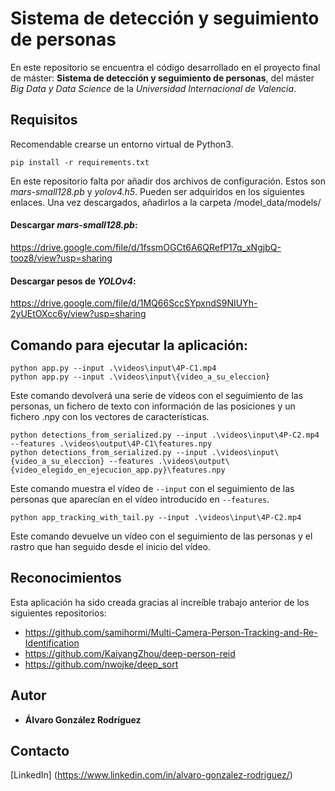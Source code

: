 # Sistema de detección y seguimiento de personas

En este repositorio se encuentra el código desarrollado en el proyecto final de máster: **Sistema de detección y seguimiento de personas**, del máster _Big Data y Data Science_ de la _Universidad Internacional de Valencia_.

## Requisitos

Recomendable crearse un entorno virtual de Python3.

```
pip install -r requirements.txt
```
En este repositorio falta por añadir dos archivos de configuración. Estos son *mars-small128.pb* y *yolov4.h5*. Pueden ser adquiridos en los siguientes enlaces. Una vez descargados, añadirlos a la carpeta /model_data/models/

#### Descargar _mars-small128.pb_:
https://drive.google.com/file/d/1fssmOGCt6A6QRefP17q_xNgjbQ-tooz8/view?usp=sharing

#### Descargar pesos de _YOLOv4_:
https://drive.google.com/file/d/1MQ66SccSYpxndS9NIUYh-2yUEtOXcc6y/view?usp=sharing


## Comando para ejecutar la aplicación:

```
python app.py --input .\videos\input\4P-C1.mp4
python app.py --input .\videos\input\{video_a_su_eleccion}
```

Este comando devolverá una serie de vídeos con el seguimiento de las personas, un fichero de texto con información de las posiciones y un fichero .npy con los vectores de características.

```
python detections_from_serialized.py --input .\videos\input\4P-C2.mp4 --features .\videos\output\4P-C1\features.npy
python detections_from_serialized.py --input .\videos\input\{video_a_su_eleccion} --features .\videos\output\{video_elegido_en_ejecucion_app.py}\features.npy
```

Este comando muestra el vídeo de ```--input``` con el seguimiento de las personas que aparecían en el vídeo introducido en ```--features```. 

```
python app_tracking_with_tail.py --input .\videos\input\4P-C2.mp4
```

Este comando devuelve un vídeo con el seguimiento de las personas y el rastro que han seguido desde el inicio del vídeo.

## Reconocimientos
Esta aplicación ha sido creada gracias al increíble trabajo anterior de los siguientes repositorios:
  * https://github.com/samihormi/Multi-Camera-Person-Tracking-and-Re-Identification
  * https://github.com/KaiyangZhou/deep-person-reid
  * https://github.com/nwojke/deep_sort

## Autor
* **Álvaro González Rodríguez**

## Contacto
[LinkedIn] (https://www.linkedin.com/in/alvaro-gonzalez-rodriguez/)
